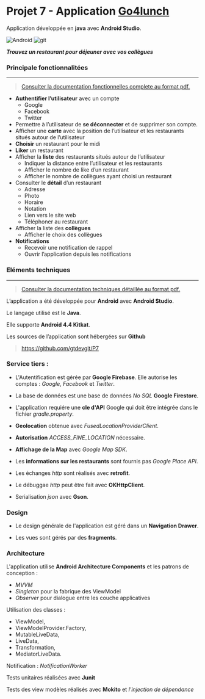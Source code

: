# Projet 7 - Application [Go4lunch](https://github.com/gtdevgit/P7)

Application développée en **java** avec **Android Studio**.

![Android](https://img.shields.io/badge/Android-Studio-blue)
![git](https://img.shields.io/github/languages/code-size/gtdevgit/P7)

***Trouvez un restaurant pour déjeuner avec vos collègues***

### Principale fonctionnalitées
***

>[Consulter la documentation fonctionnelles complete au format pdf.](https://github.com/gtdevgit/P7/blob/main/Documentation/P7_Documentation%20fonctionnelle.pdf)

- **Authentifier l’utilisateur** avec un compte
  - Google
  - Facebook
  - Twitter
- Permettre à l’utilisateur de **se déconnecter** et de supprimer son compte.
- Afficher une **carte** avec la position de l’utilisateur et les restaurants situés autour de l’utilisateur
- **Choisir** un restaurant pour le midi
- **Liker** un restaurant
- Afficher la **liste** des restaurants situés autour de l’utilisateur
  - Indiquer la distance entre l’utilisateur et les restaurants
  - Afficher le nombre de like d’un restaurant
  - Afficher le nombre de collègues ayant choisi un restaurant
- Consulter le **détail** d’un restaurant
  - Adresse
  - Photo
  - Horaire
  - Notation
  - Lien vers le site web
  - Téléphoner au restaurant
- Afficher la liste des **collègues**
  - Afficher le choix des collègues
- **Notifications**
  - Recevoir une notification de rappel
  - Ouvrir l’application depuis les notifications

### Eléments techniques
***
>[Consulter la documentation techniques détaillée au format pdf.](https://github.com/gtdevgit/P7/blob/main/Documentation/P7_Documentation%20technique.pdf)

L’application a été développée pour **Android** avec **Android Studio**.

Le langage utilisé est le **Java**.

Elle supporte **Android 4.4 Kitkat**.

Les sources de l’application sont hébergées sur **Github**

> https://github.com/gtdevgit/P7

### Service tiers :

- L'Autentification est gérée par **Google Firebase**. Elle autorise les comptes : *Google*, *Facebook* et *Twitter*.

- La base de données est une base de données *No SQL* **Google Firestore**.

- L'application requiére une **cle d'API** Google qui doit être intégrée dans le fichier *gradle.property*.

- **Geolocation** obtenue avec *FusedLocationProviderClient*.

- **Autorisation** *ACCESS_FINE_LOCATION* nécessaire.

- **Affichage de la Map** avec *Google Map SDK*.

- Les **informations sur les restaurants** sont fournis pas *Google Place API*.

- Les échanges *http* sont réalisés avec **retrofit**.

- Le débuggae *http* peut être fait avec **OKHttpClient**.

- Serialisation *json* avec **Gson**.

### Design

- Le design générale de l'application est géré dans un **Navigation Drawer**.

- Les vues sont gérés par des **fragments**.

### Architecture

L'application utilise **Android Architecture Components** et les patrons de conception :

- *MVVM*
- *Singleton* pour la fabrique des ViewModel
- *Observer* pour dialogue entre les couche applicatives

Utilisation des classes :

- ViewModel,
- ViewModelProvider.Factory,
- MutableLiveData,
- LiveData,
- Transformation,
- MediatorLiveData.

Notification : *NotificationWorker*

Tests unitaires réalisées avec **Junit**

Tests des view modèles réalisés avec **Mokito** et *l'injection de dépendance*
